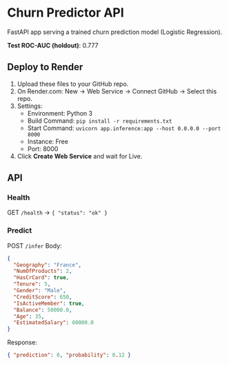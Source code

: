# Churn Predictor API

FastAPI app serving a trained churn prediction model (Logistic Regression).

**Test ROC-AUC (holdout)**: 0.777

## Deploy to Render

1. Upload these files to your GitHub repo.
2. On Render.com: New → Web Service → Connect GitHub → Select this repo.
3. Settings:
   - Environment: Python 3
   - Build Command: `pip install -r requirements.txt`
   - Start Command: `uvicorn app.inference:app --host 0.0.0.0 --port 8000`
   - Instance: Free
   - Port: 8000
4. Click **Create Web Service** and wait for Live.

## API

### Health
GET `/health` → `{ "status": "ok" }`

### Predict
POST `/infer`
Body:
```json
{
  "Geography": "France",
  "NumOfProducts": 2,
  "HasCrCard": true,
  "Tenure": 5,
  "Gender": "Male",
  "CreditScore": 650,
  "IsActiveMember": true,
  "Balance": 50000.0,
  "Age": 35,
  "EstimatedSalary": 60000.0
}
```

Response:
```json
{ "prediction": 0, "probability": 0.12 }
```
